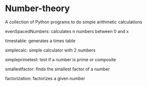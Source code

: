 # Number-theory

A collection of Python programs to do simple arithmetic calculations

evenSpacedNumbers: calculates n numbers between 0 and x

timestable: generates a times table

simplecalc: simple calculator with 2 numbers

simpleprimetest: test if a number is prime or composite

smallestfactor: finds the smallest factor of a number

factorization: factorizes a given number
